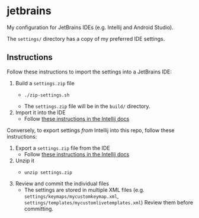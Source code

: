 # jetbrains

My configuration for JetBrains IDEs (e.g. Intellij and Android Studio).

The `settings/` directory has a copy of my preferred IDE settings.


## Instructions

Follow these instructions to import the settings into a JetBrains IDE:

1. Build a `settings.zip` file
    * ```shell
      ./zip-settings.sh
      ```
    * The `settings.zip` file will be in the `build/` directory.
2. Import it into the IDE
    * Follow [these instructions in the Intellij docs](https://www.jetbrains.com/help/idea/sharing-your-ide-settings.html#import-export-settings)
  
Conversely, to export settings *from* Intellij into this repo, follow these instructions:

1. Export a `settings.zip` file from the IDE
    * Follow [these instructions in the Intellij docs](https://www.jetbrains.com/help/idea/sharing-your-ide-settings.html#import-export-settings)
2. Unzip it
    * ```shell
      unzip settings.zip
      ```
3. Review and commit the individual files
    * The settings are stored in multiple XML files (e.g. `settings/keymaps/mycustomkeymap.xml`, `settings/templates/mycustomlivetemplates.xml`)
      Review them before committing.

